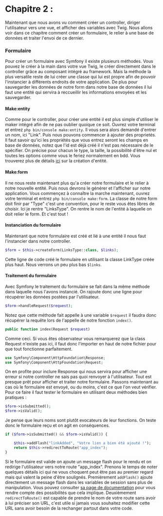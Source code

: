 Chapitre 2 :
===

Maintenant que nous avons vu comment créer un controller, diriger l'utilisateur vers une vue, et afficher des variables avec Twig. Nous allons voir dans ce chapitre comment créer un formulaire, le relier à une base de données et traiter l'envoi de ce dernier.

### Formulaire
Pour créer un formulaire avec Symfony il existe plusieurs méthodes. Vous pouvez le créer à la main dans votre vue Twig, le créer directement dans le controller grâce au composant intégré au framework. Mais la méthode la plus versatile reste de lui créer une classe qui lui est propre afin de pouvoir l'instancier à différents endroits de votre application. De plus pour sauvegarder les données de notre form dans notre base de données il lui faut une entité qui servira à reccueillir les informations envoyées et les sauvegarder.

#### Make:entity
Comme pour le controller, pour créer une entité il est plus simple d'utiliser le maker intégré afin de ne pas oublier quoique ce soit. Ouvrez votre terminal et entrez ```php bin/console make:entity```. Il vous sera alors demandé d'entrer un nom, ici "Link". Puis nous pouvons commencer à ajouter des proprietés. Il faut savoir qu'ici les propriétés que vous entrez seront les champs en base de données, notez que l'id est déjà créé il n'est pas nécessaire de le spécifier. On précise pour chacun le type, la taille, la possibilité d'être nul et toutes les options comme vous le feriez normalement en bdd.
Vous trouverez plus de détails [ici](https://symfony.com/doc/current/doctrine.html#creating-an-entity-class) sur la création d'entité.

#### Make:form
Il ne nous reste maintenant plus qu'a créer notre formulaire et le relier à notre nouvelle entité. Puis nous devrons le générer et l'afficher sur notre application.
Vous commençez à connaître la marche maintenant, ouvrez votre terminal et entrez ```php bin/console make:form```.
La classe de notre form doit finir par "Type" c'est une convention, pour le reste vous êtes libres de choisir. Ici je rentre "LinksType". On rentre le nom de l'entité à laquelle on doit relier le form. Et c'est tout !

#### Instanciation du formulaire
Maintenant que notre formulaire est créé et lié à une entité il nous faut l'instancier dans notre controller.
```php
$form = $this->createForm(LinksType::class, $links);
```
Cette ligne de code créé le formulaire en utilisant la classe LinkType créée plus haut.
Nous verrons un peu plus bas ```$links```.

#### Traitement du formulaire
Avec Symfony le traitement du formulaire se fait dans la même méthode dans laquelle nous l'avons instancié. On rajoute donc une ligne pour récupérer les données postées par l'utilisateur.
```php
$form->handleRequest($request);
```
Notez que cette méthode fait appelle à une variable ```$request``` il faudra donc récupérer la requête lors de l'appelle de notre fonction ```index()```.
```php
public function index(Request $request)
```
Comme ceci. Si vous êtes observateur vous remarquerez que la class Request n'existe pas ici, il faut donc l'importer en haut de notre fichier pour que tout fonctionne parfaitement. 
```php
use Symfony\Component\HttpFoundation\Response;
use Symfony\Component\HttpFoundation\Request;
```
On en profite pour inclure Response qui nous servira pour afficher une erreur si notre controller ne sais pas quoi renvoyer à l'utilisateur.
Tout est presque prêt pour afficher et traiter notre formulaire. Passons maintenant au cas où le formulaire est envoyé, ou du moins, c'est ce que l'on veut vérifier.
Pour ce faire il faut tester le formulaire en utilisant deux méthodes bien pratiques :
```php
$form->isSubmitted();
$form->isValid();
```
Je pense que leurs noms sont plutôt evocateurs de leur fonctions.
On teste donc le formulaire reçu et on agit en conséquences.
```php
if ($form->isSubmitted() && $form->isValid()) {

    $this->addFlash("linkAdded", "Votre lien a bien été ajouté !");
    return $this->redirectToRoute("app_index");
}
```
Si le formulaire est valide on ajoute un message flash pour le rendu et on redirige l'utilisateur vers notre route "app_index".
Prenons le temps de noter quelques détails ici qui ne vous choquent peut être pas au premier regard mais qui valent la peine d'être soulignés.
Premièrement ```addFlash()``` ajoute directement un message flash dans les variables de session sans plus de manipulation. Vous pouvez consulter [sa page de documentation](https://symfony.com/doc/current/controller.html#flash-messages) pour vous rendre compte des possibilités que cela implique.
Deuxièmement ```redirectToRoute()``` est capable de prendre le nom de votre route sans avoir à lui préciser son URL, c'est utile si jamais vous souhaitez modifier cette URL sans avoir besoin de la rechanger partout dans votre code.
